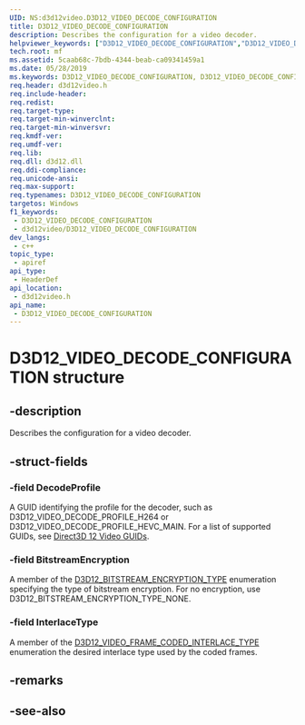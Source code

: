 ```yaml
---
UID: NS:d3d12video.D3D12_VIDEO_DECODE_CONFIGURATION
title: D3D12_VIDEO_DECODE_CONFIGURATION
description: Describes the configuration for a video decoder.
helpviewer_keywords: ["D3D12_VIDEO_DECODE_CONFIGURATION","D3D12_VIDEO_DECODE_CONFIGURATION",""]
tech.root: mf
ms.assetid: 5caab68c-7bdb-4344-beab-ca09341459a1
ms.date: 05/28/2019
ms.keywords: D3D12_VIDEO_DECODE_CONFIGURATION, D3D12_VIDEO_DECODE_CONFIGURATION,
req.header: d3d12video.h
req.include-header: 
req.redist: 
req.target-type: 
req.target-min-winverclnt: 
req.target-min-winversvr: 
req.kmdf-ver: 
req.umdf-ver: 
req.lib: 
req.dll: d3d12.dll
req.ddi-compliance: 
req.unicode-ansi: 
req.max-support: 
req.typenames: D3D12_VIDEO_DECODE_CONFIGURATION
targetos: Windows
f1_keywords:
 - D3D12_VIDEO_DECODE_CONFIGURATION
 - d3d12video/D3D12_VIDEO_DECODE_CONFIGURATION
dev_langs:
 - c++
topic_type:
 - apiref
api_type:
 - HeaderDef
api_location:
 - d3d12video.h
api_name:
 - D3D12_VIDEO_DECODE_CONFIGURATION
---
```


# D3D12_VIDEO_DECODE_CONFIGURATION structure


## -description

Describes the configuration for a video decoder.

## -struct-fields

### -field DecodeProfile

A GUID identifying the profile for the decoder, such as D3D12\_VIDEO\_DECODE\_PROFILE\_H264 or D3D12\_VIDEO\_DECODE\_PROFILE\_HEVC\_MAIN. For a list of supported GUIDs, see [Direct3D 12 Video GUIDs](http://docs.microsoft.com/windows/desktop/medfound/direct3d-12-video-guids).

### -field BitstreamEncryption

A member of the [D3D12\_BITSTREAM\_ENCRYPTION\_TYPE](ne-d3d12video-d3d12_bitstream_encryption_type.md) enumeration specifying the type of bitstream encryption.  For no encryption, use D3D12\_BITSTREAM\_ENCRYPTION\_TYPE\_NONE.

### -field InterlaceType

 
A member of the [D3D12\_VIDEO\_FRAME\_CODED\_INTERLACE\_TYPE](ne-d3d12video-d3d12_video_frame_coded_interlace_type.md) enumeration the desired interlace type used by the coded frames.

## -remarks

## -see-also

